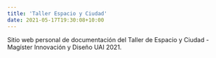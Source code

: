 ```yaml
---
title: 'Taller Espacio y Ciudad'
date: 2021-05-17T19:30:08+10:00
---
```


<!-- Descripción inicial -->
Sitio web personal de documentación del Taller de Espacio y Ciudad - Magíster Innovación y Diseño UAI 2021. 
